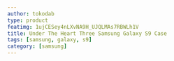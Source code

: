 ```yaml
---
author: tokodab
type: product
featimg: 1ujCESey4nLXvNA9H_UJQLMAs7RBWLh1V
title: Under The Heart Three Samsung Galaxy S9 Case
tags: [samsung, galaxy, s9]
category: [samsung]
---
```

